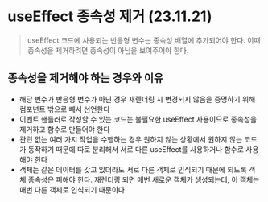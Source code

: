 # useEffect 종속성 제거 (23.11.21)

> useEffect 코드에 사용되는 반응형 변수는 종속성 배열에 추가되어야 한다.
이때 종속성을 제거하려면 종속성이 아님을 보여주어야 한다.
> 

## 종속성을 제거해야 하는 경우와 이유

- 해당 변수가 반응형 변수가 아닌 경우 재렌더링 시 변경되지 않음을 증명하기 위해 컴포넌트 밖으로 빼서 선언한다
- 이벤트 핸들러로 작성할 수 있는 코드는 불필요한 useEffect 사용이므로 종속성을 제거하고 함수로 만들어야 한다
- 관련 없는 여러 가지 작업을 수행하는 경우 원하지 않는 상황에서 원하지 않는 코드가 동작하기 때문에 따로 분리해서 서로 다른 useEffect를 사용하거나 함수로 사용해야 한다
- 객체는 같은 데이터를 갖고 있더라도 서로 다른 객체로 인식되기 때문에 되도록 객체 종속성은 피해야 한다. 재렌더링 되면 매번 새로운 객체가 생성되는데, 이 객체는 매번 다른 객체로 인식되기 때문이다.